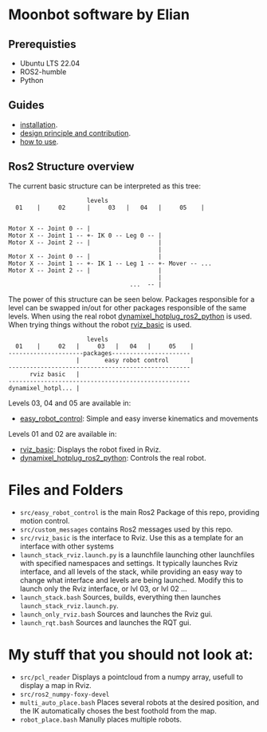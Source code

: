 # Moonbot software by Elian

## Prerequisties

* Ubuntu LTS 22.04
* ROS2-humble
* Python

## Guides

* [installation](Documentation/installation.md).
* [design principle and contribution](Documentation/design_principles.md).
* [how to use](Documentation/use.md).

## Ros2 Structure overview

The current basic structure can be interpreted as this tree:
```  
                      levels
  01    |     02      |     03   |   04   |     05    |


Motor X -- Joint 0 -- |
Motor X -- Joint 1 -- +- IK 0 -- Leg 0 -- |
Motor X -- Joint 2 -- |                   |
                                          |
Motor X -- Joint 0 -- |                   |       
Motor X -- Joint 1 -- +- IK 1 -- Leg 1 -- +- Mover -- ...
Motor X -- Joint 2 -- |                   |
                                          |
                                  ...  -- |
```

The power of this structure can be seen below. Packages responsible for a level can be swapped in/out for other packages responsible of the same levels.
When using the real robot [dynamixel_hotplug_ros2_python](https://github.com/hubble14567/dynamixel_hotplug_ros2_python) is used. When trying things without the robot [rviz_basic](src/rviz_basic) is used.

```  
                      levels
  01    |     02   |     03   |   04   |     05    |
---------------------packages----------------------
                   |       easy robot control      |
---------------------------------------------------
      rviz basic   |
---------------------------------------------------
dynamixel_hotpl... |
```

Levels 03, 04 and 05 are available in:
- [easy_robot_control](src/easy_robot_control): Simple and easy inverse kinematics and movements

Levels 01 and 02 are available in:
- [rviz_basic](src/rviz_basic): Displays the robot fixed in Rviz.
- [dynamixel_hotplug_ros2_python](https://github.com/hubble14567/dynamixel_hotplug_ros2_python): Controls the real robot.

# Files and Folders

- `src/easy_robot_control` is the main Ros2 Package of this repo, providing motion control.
- `src/custom_messages` contains Ros2 messages used by this repo.
- `src/rviz_basic` is the interface to Rviz. Use this as a template for an interface with other systems
- `launch_stack_rviz.launch.py` is a launchfile launching other launchfiles with specified namespaces and settings. It typically launches Rviz interface, and all levels of the stack, while providing an easy way to change what interface and levels are being launched. Modify this to launch only the Rviz interface, or lvl 03, or lvl 02 ...
- `launch_stack.bash` Sources, builds, everything then launches `launch_stack_rviz.launch.py`.
- `launch_only_rviz.bash` Sources and launches the Rviz gui.
- `launch_rqt.bash` Sources and launches the RQT gui.

# My stuff that you should not look at:

- `src/pcl_reader` Displays a pointcloud from a numpy array, usefull to display a map in Rviz.
- `src/ros2_numpy-foxy-devel`
- `multi_auto_place.bash` Places several robots at the desired position, and the IK automatically choses the best foothold from the map.
- `robot_place.bash` Manully places multiple robots.
